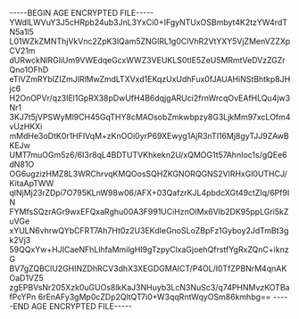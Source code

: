-----BEGIN AGE ENCRYPTED FILE-----
YWdlLWVuY3J5cHRpb24ub3JnL3YxCi0+IFgyNTUxOSBmbyt4K2tzYW4rdTN5a1l5
L01WZkZMNThjVkVnc2ZpK3lQam5ZNGlRL1g0ClVhR2VtYXY5VjZMenVZZXpCV21m
dURwckNlRGliUm9VWEdqeGcxWWZ3VEUKLS0tIE5ZeU5MRmtVeDVzZGZrQno1OFhD
eTlVZmRYblZIZmJlRlMwZmdLTXVxd1EKqzUxUdhFux0fJAUAHiNStBhtkp8JHjc6
H2OnOPVr/qz3lEl1GpRX38pDwUfH4B6dqjgARUci2frnWrcqOvEAfHLQu4jw3Nr1
3KJ7t5jVPSWyMl9CH45GqTHY8cMAOsobZmkwbpzy8G3LjkMm97xcLOfm4vUzHKXi
mMdHe3oDtK0r1HFIVqM+zKnOOi0yrP69XEwyg1AjR3nTI16Mj8gyTJJ9ZAwBKEJw
UMT7muOGm5z6/6I3r8qL4BDTUTVKhkekn2U/xQMOG1t57AhnIoc1s/gQEe6dN81O
OG6ugzizHMZ8L3WRChrvqKMQOosSQHZKGNORQGNS2VlRHxGl0UTHCJ/KitaApTWW
qlNjMj23rZDpi7O795KLnW98w06/AFX+03QafzrKJL4pbdcXGt49ctZIq/6Pf9IN
FYMfsSQzrAGr9wxEFQxaRghu00A3F991UCiHznOlMx6Vlb2DK95ppLGri5kZuVGe
xYULN6vhrwQYbCFRT7Ah7Ht0z2U3EKdIeGnoSLoZBpFz1Gyboy2JdTmBt3gk2Vj3
59QQxYw+HJICaeNFhLlhfaMmilgHI9gTzpyClxaGjoehQfrstfYgRxZQnC+iknzG
BV7gZQBClU2GHINZDhRCV3dhX3XEGDGMAICT/P4OL/l0TfZPBNrM4qnAKOaD1VZ5
zgEPBVsNr205Xzk0uGUOs8lkKaJ3NHuyb3LcN3NuSc3/q74PHNMvzKOTBafPcYPn
6rEnAFy3gMp0cZDp2QltQT7i0+W3qqRntWqyOSm86kmhbg==
-----END AGE ENCRYPTED FILE-----

